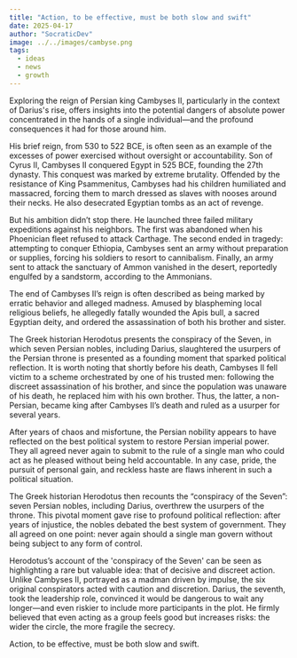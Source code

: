 ```yaml
---
title: "Action, to be effective, must be both slow and swift"
date: 2025-04-17
author: "SocraticDev"
image: ../../images/cambyse.png
tags:
  - ideas
  - news
  - growth
---
```


Exploring the reign of Persian king Cambyses II, particularly in the context of Darius's rise, offers insights into the potential dangers of absolute power concentrated in the hands of a single individual—and the profound consequences it had for those around him.

His brief reign, from 530 to 522 BCE, is often seen as an example of the excesses of power exercised without oversight or accountability. Son of Cyrus II, Cambyses
II conquered Egypt in 525 BCE, founding the 27th dynasty. This conquest was marked
by extreme brutality. Offended by the resistance of King Psammenitus, Cambyses
had his children humiliated and massacred, forcing them to march dressed as
slaves with nooses around their necks. He also desecrated Egyptian tombs as an
act of revenge.

But his ambition didn’t stop there. He launched three failed military
expeditions against his neighbors. The first was abandoned when his Phoenician
fleet refused to attack Carthage. The second ended in tragedy: attempting to
conquer Ethiopia, Cambyses sent an army without preparation or supplies,
forcing his soldiers to resort to cannibalism. Finally, an army sent to attack
the sanctuary of Ammon vanished in the desert, reportedly engulfed by a
sandstorm, according to the Ammonians.

The end of Cambyses II’s reign is often described as being marked by erratic behavior and alleged madness. Amused by blaspheming local religious beliefs, he allegedly fatally wounded the Apis bull, a sacred Egyptian deity, and ordered the assassination of both his brother and sister.

The Greek historian Herodotus presents the conspiracy of the Seven, in which
seven Persian nobles, including Darius, slaughtered the usurpers of the Persian
throne is presented as a founding moment that sparked political reflection. It
is worth noting that shortly before his death, Cambyses II fell victim to a scheme
orchestrated by one of his trusted men: following the discreet assassination of
his brother, and since the population was unaware of his death, he replaced him
with his own brother. Thus, the latter, a non-Persian, became king after
Cambyses II’s death and ruled as a usurper for several years.

After years of chaos and misfortune, the Persian nobility appears to have reflected on the best political system to restore Persian imperial power. They
all agreed never again to submit to the rule of a single man who could act as
he pleased without being held accountable. In any case, pride, the pursuit of
personal gain, and reckless haste are flaws inherent in such a political
situation.

The Greek historian Herodotus then recounts the “conspiracy of the Seven”:
seven Persian nobles, including Darius, overthrew the usurpers of the throne.
This pivotal moment gave rise to profound political reflection: after years of
injustice, the nobles debated the best system of government. They all agreed on
one point: never again should a single man govern without being subject to any
form of control.

Herodotus’s account of the 'conspiracy of the Seven' can be seen as
highlighting a rare but valuable idea: that of decisive and discreet action.
Unlike Cambyses II, portrayed as a madman driven by impulse, the six original
conspirators acted with caution and discretion. Darius, the seventh, took the
leadership role, convinced it would be dangerous to wait any longer—and even
riskier to include more participants in the plot. He firmly believed that even
acting as a group feels good but increases risks: the wider the circle, the
more fragile the secrecy.

Action, to be effective, must be both slow and swift.
